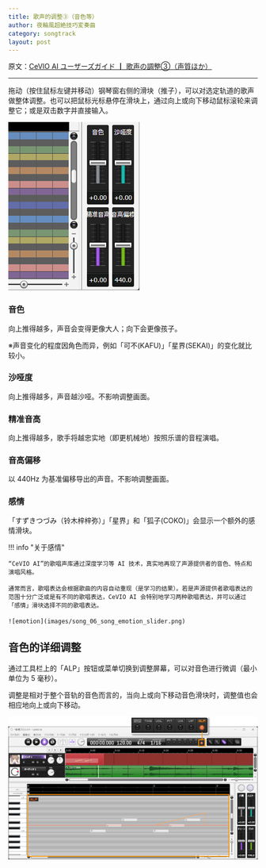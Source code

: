```yaml
---
title: 歌声的调整③（音色等）
author: 夜輪風超絶技巧変奏曲
category: songtrack
layout: post
---
```

原文：[CeVIO AI ユーザーズガイド ┃ 歌声の調整③（声質ほか）](https://cevio.jp/guide/cevio_ai/songtrack/song_06/)

---

拖动（按住鼠标左键并移动）钢琴窗右侧的滑块（推子），可以对选定轨道的歌声做整体调整。也可以把鼠标光标悬停在滑块上，通过向上或向下移动鼠标滚轮来调整它；或是双击数字并直接输入。

![alpha](images/song_06_V8.5_new3slider2.png)

### 音色

向上推得越多，声音会变得更像大人；向下会更像孩子。

※声音变化的程度因角色而异，例如「可不(KAFU)」「星界(SEKAI)」的变化就比较小。

### 沙哑度

向上推得越多，声音越沙哑。不影响调整画面。

### 精准音高

向上推得越多，歌手将越忠实地（即更机械地）按照乐谱的音程演唱。

### 音高偏移

以 440Hz 为基准偏移导出的声音。不影响调整画面。

### 感情

「すずきつづみ（铃木梓梓弥）」「星界」和「狐子(COKO)」会显示一个额外的感情滑块。

!!! info "关于感情"

    “CeVIO AI”的歌唱声库通过深度学习等 AI 技术，真实地再现了声源提供者的音色、特点和演唱风格。

    通常而言，歌唱表达会根据歌曲的内容自动重现（是学习的结果）。若是声源提供者歌唱表达的范围十分广泛或是有不同的歌唱表达，CeVIO AI 会特别地学习两种歌唱表达，并可以通过「感情」滑块选择不同的歌唱表达。

    ![emotion](images/song_06_song_emotion_slider.png)

## 音色的详细调整

通过工具栏上的「ALP」按钮或菜单切换到调整屏幕，可以对音色进行微调（最小单位为 5 毫秒）。

调整是相对于整个音轨的音色而言的，当向上或向下移动音色滑块时，调整值也会相应地向上或向下移动。

![finely adjust alpha](images/song_06_2.png)